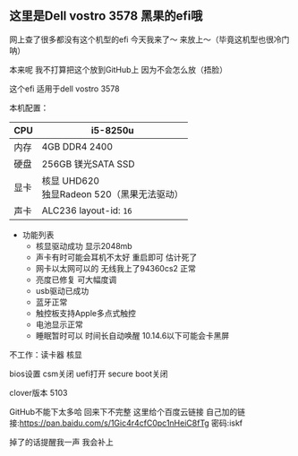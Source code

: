 ## 这里是Dell vostro 3578 黑果的efi哦

网上查了很多都没有这个机型的efi 今天我来了～ 来放上～（毕竟这机型也很冷门呐）

本来呢 我不打算把这个放到GitHub上 因为不会怎么放（捂脸）

这个efi 适用于dell vostro 3578 

本机配置：

| CPU  | i5-8250u                                        |
| ---- | ----------------------------------------------- |
| 内存 | 4GB DDR4 2400                                   |
| 硬盘 | 256GB 镁光SATA SSD                              |
| 显卡 | 核显 UHD620<br />独显Radeon 520（黑果无法驱动） |
| 声卡 | ALC236 layout-id: `16`                          |

- 功能列表
  - 核显驱动成功 显示2048mb
  - 声卡有时可能会耳机不太好 重启即可 估计死了
  - 网卡以太网可以的 无线我上了94360cs2 正常
  - 亮度已修复 可大幅度调
  - usb驱动已成功
  - 蓝牙正常
  - 触控板支持Apple多点式触控
  - 电池显示正常
  - 睡眠暂时可以 时间长自动唤醒 10.14.6以下可能会卡黑屏

不工作：读卡器 核显

bios设置 csm关闭 uefi打开 secure boot关闭

clover版本 5103

GitHub不能下太多哈 回来下不完整 这里给个百度云链接 自己加的链接:https://pan.baidu.com/s/1Gic4r4cfC0pc1nHeiC8fTg  密码:iskf

掉了的话提醒我一声 我会补上

